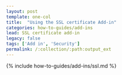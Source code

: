 ```yaml
---
layout: post
template: one-col
title:  "Using the SSL certificate Add-in"
categories: how-to-guides/add-ins
lead: SSL certificate add-in
legacy: false
tags: ['Add in', 'Security']
permalink: /:collection/:path:output_ext
---
```


{% include how-to-guides/add-ins/ssl.md %}